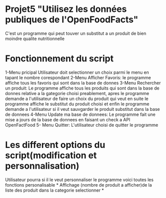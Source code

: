 # Projet5 "Utilisez les données publiques de l'OpenFoodFacts"
C'est un programme qui peut touver un substitut a un produit de bien moindre qualite nutritionnelle

# Fonctionnement du script
1-Menu pricipal
    Utilisateur doit selectionner un choix parmi le menu en tapant le nombre corespondant
2-Menu Afficher Favoris:
    le programme affiche tous les favoris qui sont dans la base de donnes
3-Menu Rechercher un produit:
    Le programme affiche tous les produits qui sont dans la base de donnes relative a la gategorie choisi preablement, apres le programme demande a l'utilisateur de faire un choix du produit qui veut en suite le programme affiche le substitut du produit choisi
    et enfin le programme demande a l'utilisateur si il veut sauvgarder
    le produit substitut dans la base de donnees 
4-Menu Update ma base de donnees:
    Le programme fait une mise a jours de la base de donnees en faisant un check a API OpenFactFood
5- Menu Quitter:
    L'utilisateur choisi de quitter le programme

# Les different options du script(modification et personnalisation)
Utilisateur pourra si il le veut personnaliser le programme 
voici toutes les fonctions personalisable
    * Affichage (nombre de produit a afficher)de la liste des produit       dans la categorie selectionner
    *


#